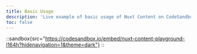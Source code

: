 ```yaml
---
title: Basic Usage
description: 'Live example of basic usage of Nuxt Content on CodeSandbox.'
toc: false
---
```


::sandbox{src="https://codesandbox.io/embed/nuxt-content-playground-l164h?hidenavigation=1&theme=dark"}
::
